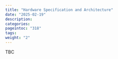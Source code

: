 ```yaml
---
title: "Hardware Specification and Architecture"
date: "2025-02-19"
description:
categories:
pageintoc: "318"
tags:
weight: "2"
---
```


<a id="hardware-spec-and-architecture-5g-ready-opennebula"></a>

<!--# Hardware Specification and Architecture -->

TBC
